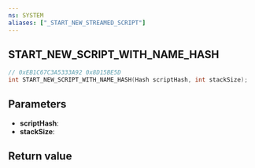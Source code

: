 ```yaml
---
ns: SYSTEM
aliases: ["_START_NEW_STREAMED_SCRIPT"]
---
```

## START_NEW_SCRIPT_WITH_NAME_HASH

```c
// 0xEB1C67C3A5333A92 0x8D15BE5D
int START_NEW_SCRIPT_WITH_NAME_HASH(Hash scriptHash, int stackSize);
```


## Parameters
* **scriptHash**: 
* **stackSize**: 

## Return value
